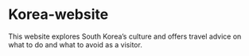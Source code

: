 # Korea-website
This website explores South Korea’s culture and offers travel advice on what to do and what to avoid as a visitor.
